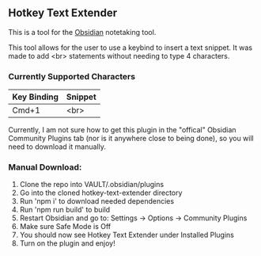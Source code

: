 ## Hotkey Text Extender

This is a tool for the [Obsidian](https://obsidian.md/) notetaking tool.

This tool allows for the user to use a keybind to insert a text snippet.
It was made to add \<br> statements without needing to type 4 characters.

### Currently Supported Characters


Key Binding|Snippet
---|---
Cmd+1|\<br>

Currently, I am not sure how to get this plugin in the "offical" Obsidian Community Plugins tab (nor is it anywhere close to being done), so you will need to download it manually.

### Manual Download:
1) Clone the repo into VAULT/.obsidian/plugins
2) Go into the cloned hotkey-text-extender directory
3) Run 'npm i' to download needed dependencies
4) Run 'npm run build' to build
5) Restart Obsidian and go to:
    Settings -> Options -> Community Plugins
6) Make sure Safe Mode is Off
7) You should now see Hotkey Text Extender under Installed Plugins
8) Turn on the plugin and enjoy!
